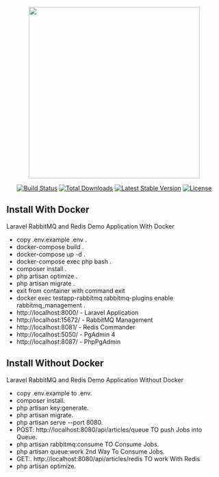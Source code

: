 <p align="center"><a href="https://laravel.com" target="_blank"><img src="https://raw.githubusercontent.com/laravel/art/master/logo-lockup/5%20SVG/2%20CMYK/1%20Full%20Color/laravel-logolockup-cmyk-red.svg" width="400"></a></p>

<p align="center">
<a href="https://travis-ci.org/laravel/framework"><img src="https://travis-ci.org/laravel/framework.svg" alt="Build Status"></a>
<a href="https://packagist.org/packages/laravel/framework"><img src="https://img.shields.io/packagist/dt/laravel/framework" alt="Total Downloads"></a>
<a href="https://packagist.org/packages/laravel/framework"><img src="https://img.shields.io/packagist/v/laravel/framework" alt="Latest Stable Version"></a>
<a href="https://packagist.org/packages/laravel/framework"><img src="https://img.shields.io/packagist/l/laravel/framework" alt="License"></a>
</p>

## Install With Docker
Laravel RabbitMQ and Redis Demo Application With Docker
- copy .env.example .env .
- docker-compose build .
- docker-compose up -d .
- docker-compose exec php bash .
- composer install .
- php artisan optimize .
- php artisan migrate .
- exit from container with command exit
- docker exec testapp-rabbitmq rabbitmq-plugins enable rabbitmq_management .
- http://localhost:8000/ - Laravel Application
- http://localhost:15672/ - RabbitMQ Management
- http://localhost:8081/ - Redis Commander
- http://localhost:5050/ - PgAdmin 4
- http://localhost:8087/ - PhpPgAdmin


## Install Without Docker

Laravel RabbitMQ and Redis Demo Application Without Docker
- copy .env.example to .env.
- composer install.
- php artisan key:generate.
- php artisan migrate.
- php artisan serve --port 8080.
- POST: http://localhost:8080/api/articles/queue TO push Jobs into Queue.
- php artisan rabbitmq:consume TO Consume Jobs.
- php artisan queue:work 2nd Way To Consume Jobs.
- GET:. http://localhost:8080/api/articles/redis TO work With Redis
- php artisan optimize.



